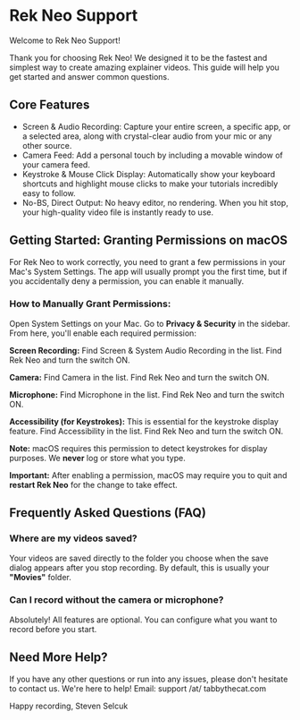 # Rek Neo Support
Welcome to Rek Neo Support!

Thank you for choosing Rek Neo! We designed it to be the fastest and simplest way to create amazing explainer videos. This guide will help you get started and answer common questions.

## Core Features

- Screen & Audio Recording: Capture your entire screen, a specific app, or a selected area, along with crystal-clear audio from your mic or any other source.
- Camera Feed: Add a personal touch by including a movable window of your camera feed.
- Keystroke & Mouse Click Display: Automatically show your keyboard shortcuts and highlight mouse clicks to make your tutorials incredibly easy to follow.
- No-BS, Direct Output: No heavy editor, no rendering. When you hit stop, your high-quality video file is instantly ready to use.

## Getting Started: Granting Permissions on macOS

For Rek Neo to work correctly, you need to grant a few permissions in your Mac's System Settings. The app will usually prompt you the first time, but if you accidentally deny a permission, you can enable it manually.

### How to Manually Grant Permissions:
Open System Settings on your Mac.
Go to **Privacy & Security** in the sidebar.
From here, you'll enable each required permission:

**Screen Recording:**
Find Screen & System Audio Recording in the list.
Find Rek Neo and turn the switch ON.

**Camera:**
Find Camera in the list.
Find Rek Neo and turn the switch ON.

**Microphone:**
Find Microphone in the list.
Find Rek Neo and turn the switch ON.

**Accessibility (for Keystrokes):**
This is essential for the keystroke display feature.
Find Accessibility in the list.
Find Rek Neo and turn the switch ON.

**Note:** macOS requires this permission to detect keystrokes for display purposes. We **never** log or store what you type.

**Important:** After enabling a permission, macOS may require you to quit and **restart Rek Neo** for the change to take effect.

## Frequently Asked Questions (FAQ)
### Where are my videos saved?
Your videos are saved directly to the folder you choose when the save dialog appears after you stop recording. By default, this is usually your **"Movies"** folder.

### Can I record without the camera or microphone?
Absolutely! All features are optional. You can configure what you want to record before you start.

## Need More Help?
If you have any other questions or run into any issues, please don't hesitate to contact us. We're here to help!
Email: support /at/ tabbythecat.com

Happy recording,
Steven Selcuk

